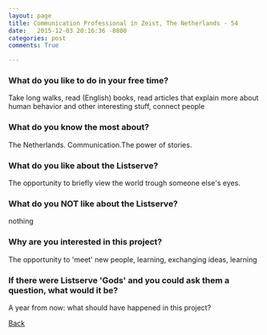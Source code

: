 ```yaml
---
layout: page
title: Communication Professional in Zeist, The Netherlands - 54
date:   2015-12-03 20:16:36 -0800
categories: post
comments: True

---
```


### What do you like to do in your free time?
<p>Take long walks, read (English) books, read articles that explain more about human behavior and other interesting stuff, connect people</p>

### What do you know the most about?
<p>The Netherlands. Communication.The power of stories.</p>

### What do you like about the Listserve?
<p>The opportunity to briefly view the world trough someone else's eyes.</p>

### What do you NOT like about the Listserve?
<p>nothing</p>

### Why are you interested in this project?
<p>The opportunity to 'meet' new people, learning, exchanging ideas, learning</p>

### If there were Listserve 'Gods' and you could ask them a question, what would it be?
<p>A year from now: what should have happened in this project?</p>

[Back][1]

[1]: /home/responders/all